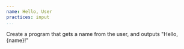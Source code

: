 ```yaml
---
name: Hello, User
practices: input
...
```


Create a program that gets a name from the user, and outputs "Hello, {name}!"
